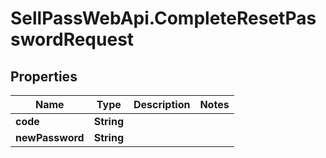 # SellPassWebApi.CompleteResetPasswordRequest

## Properties

Name | Type | Description | Notes
------------ | ------------- | ------------- | -------------
**code** | **String** |  | 
**newPassword** | **String** |  | 


